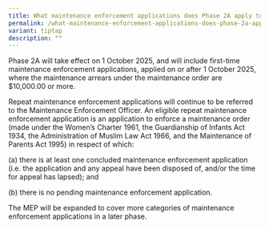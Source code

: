 ```yaml
---
title: What maintenance enforcement applications does Phase 2A apply to?
permalink: /what-maintenance-enforcement-applications-does-phase-2a-apply-to/
variant: tiptap
description: ""
---
```

<p>Phase 2A will take effect on 1 October 2025, and will include first-time
maintenance enforcement applications, applied on or after 1 October 2025,
where the maintenance arrears under the maintenance order are $10,000.00
or more.</p>
<p></p>
<p>Repeat maintenance enforcement applications will continue to be referred
to the Maintenance Enforcement Officer. An eligible repeat maintenance
enforcement application is an application to enforce a maintenance order
(made under the Women’s Charter 1961, the Guardianship of Infants Act 1934,
the Administration of Muslim Law Act 1966, and the Maintenance of Parents
Act 1995) in respect of which:</p>
<p></p>
<p>(a) there is at least one concluded maintenance enforcement application
(i.e. the application and any appeal have been disposed of, and/or the
time for appeal has lapsed); and</p>
<p></p>
<p>(b) there is no pending maintenance enforcement application.</p>
<p></p>
<p>The MEP will be expanded to cover more categories of maintenance enforcement
applications in a later phase.</p>
<p></p>